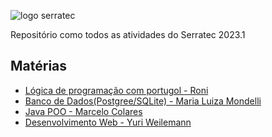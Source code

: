 

![logo serratec](https://media.discordapp.net/attachments/929069726372597815/1083182903707586710/image.png)

<p align="">Repositório como todos as atividades do Serratec 2023.1</p>

<h2> Matérias </h2>
<ul>
<li> <a href="https://github.com/Arawns1/Serratec-2023.1/tree/main/Introdu%C3%A7%C3%A3o%20a%20Algoritmos%20com%20Portugol">Lógica de programação com portugol - Roni</a>
<li> <a href="https://github.com/Arawns1/Serratec-2023.1/tree/main/Banco%20de%20Dados"> Banco de Dados(Postgree/SQLite) - Maria Luiza Mondelli </a>
<li> <a href="https://github.com/Arawns1/Serratec-2023.1/tree/main/Java%20POO"> Java POO - Marcelo Colares </a>
<li> <a href="https://github.com/Arawns1/Serratec-2023.1/tree/main/Desenvolvimento%20Web/"> Desenvolvimento Web - Yuri Weilemann </a>
</ul>
